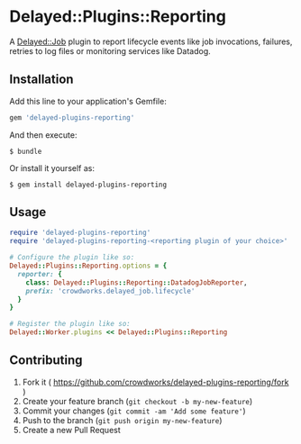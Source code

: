 # Delayed::Plugins::Reporting

A [Delayed::Job](https://github.com/collectiveidea/delayed_job) plugin to report lifecycle events like job invocations,
failures, retries to log files or monitoring services like Datadog.

## Installation

Add this line to your application's Gemfile:

```ruby
gem 'delayed-plugins-reporting'
```

And then execute:

    $ bundle

Or install it yourself as:

    $ gem install delayed-plugins-reporting

## Usage

```ruby
require 'delayed-plugins-reporting'
require 'delayed-plugins-reporting-<reporting plugin of your choice>'

# Configure the plugin like so:
Delayed::Plugins::Reporting.options = {
  reporter: {
    class: Delayed::Plugins::Reporting::DatadogJobReporter,
    prefix: 'crowdworks.delayed_job.lifecycle'
  }
}

# Register the plugin like so:
Delayed::Worker.plugins << Delayed::Plugins::Reporting
```

## Contributing

1. Fork it ( https://github.com/crowdworks/delayed-plugins-reporting/fork )
2. Create your feature branch (`git checkout -b my-new-feature`)
3. Commit your changes (`git commit -am 'Add some feature'`)
4. Push to the branch (`git push origin my-new-feature`)
5. Create a new Pull Request
